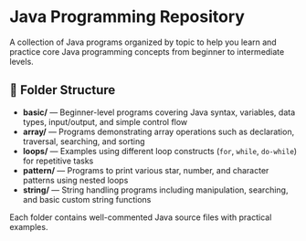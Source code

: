 # Java Programming Repository

A collection of Java programs organized by topic to help you learn and practice core Java programming concepts from beginner to intermediate levels.

## 📂 Folder Structure

- **basic/** — Beginner-level programs covering Java syntax, variables, data types, input/output, and simple control flow  
- **array/** — Programs demonstrating array operations such as declaration, traversal, searching, and sorting  
- **loops/** — Examples using different loop constructs (`for`, `while`, `do-while`) for repetitive tasks  
- **pattern/** — Programs to print various star, number, and character patterns using nested loops  
- **string/** — String handling programs including manipulation, searching, and basic custom string functions  

Each folder contains well-commented Java source files with practical examples.


